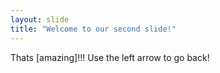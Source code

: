 ```yaml
---
layout: slide
title: "Welcome to our second slide!"
---
```

Thats [amazing]!!!
Use the left arrow to go back!
